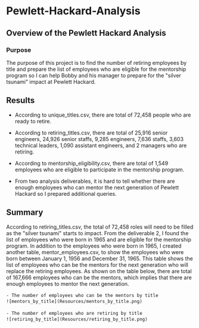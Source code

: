 # Pewlett-Hackard-Analysis
## Overview of the Pewlett Hackard Analysis
### Purpose
The purpose of this project is to find the number of retiring employees by title and prepare the list of employees who are eligible for the mentorship program so I can help Bobby and his manager to prepare for the "silver tsunami" impact at Pewlett Hackard.

## Results
- According to unique_titles.csv, there are total of 72,458 people who are ready to retire.

- According to retiring_titles.csv, there are total of 25,916 senior engineers, 24,926 senior staffs, 9,285 engineers, 7,636 staffs, 3,603 technical leaders, 1,090 assistant engineers, and 2 managers who are retiring. 

- According to mentorship_eligibility.csv, there are total of 1,549 employees who are eligible to participate in the mentorship program. 

- From two analysis deliverables, it is hard to tell whether there are enough employees who can mentor the next generation of Pewlett Hackard so I prepared additional queries.

## Summary
According to retiring_titles.csv, the total of 72,458 roles will need to be filled as the "silver tsunami" starts to impact. From the deliverable 2, I found the list of employees who were born in 1965 and are eligible for the mentorship program. In addition to the employees who were born in 1965, I created another table, mentor_employees.csv, to show the employees who were born between January 1, 1956 and December 31, 1965. This table shows the list of employees who can be the mentors for the next generation who will replace the retiring employees. As shown on the table below, there are total of 167,666 employees who can be the mentors, which implies that there are enough employees to mentor the next generation. 
	
	- The number of employees who can be the mentors by title
	![mentors_by_title](Resources/mentors_by_title.png)

	- The number of employees who are retiring by title  
    ![retiring_by_title](Resources/retiring_by_title.png)
